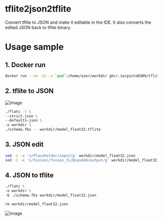 # tflite2json2tflite
Convert tflite to JSON and make it editable in the IDE. It also converts the edited JSON back to tflite binary.

# Usage sample
## 1. Docker run
```bash
docker run --rm -it -v `pwd`:/home/user/workdir ghcr.io/pinto0309/tflite2json2tflite:latest
```
## 2. tflite to JSON
![image](https://user-images.githubusercontent.com/33194443/170987334-32f5631e-ff71-4e50-9ab6-9554fd3fa0fd.png)

```bash
./flatc -t \
--strict-json \
--defaults-json \
-o workdir \
./schema.fbs -- workdir/model_float32.tflite
```
## 3. JSON edit
```bash
sed -i -e 's/Placeholder/input/g' workdir/model_float32.json
sed -i -e 's/fusion\/fusion_3\/BiasAdd/output/g' workdir/model_float32.json
```
## 4. JSON to tflite
```bash
./flatc \
-o workdir \
-b ./schema.fbs workdir/model_float32.json

rm workdir/model_float32.json
```
![image](https://user-images.githubusercontent.com/33194443/170987592-186f7da4-065f-408a-bc0b-dfe91b19ab9b.png)
